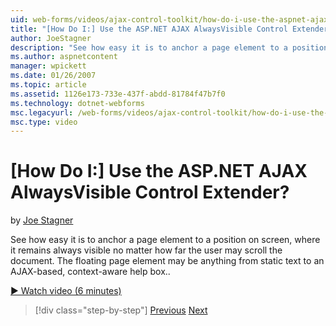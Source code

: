 ```yaml
---
uid: web-forms/videos/ajax-control-toolkit/how-do-i-use-the-aspnet-ajax-alwaysvisible-control-extender
title: "[How Do I:] Use the ASP.NET AJAX AlwaysVisible Control Extender? | Microsoft Docs"
author: JoeStagner
description: "See how easy it is to anchor a page element to a position on screen, where it remains always visible no matter how far the user may scroll the document. The..."
ms.author: aspnetcontent
manager: wpickett
ms.date: 01/26/2007
ms.topic: article
ms.assetid: 1126e173-733e-437f-abdd-81784f47b7f0
ms.technology: dotnet-webforms
msc.legacyurl: /web-forms/videos/ajax-control-toolkit/how-do-i-use-the-aspnet-ajax-alwaysvisible-control-extender
msc.type: video
---
```

[How Do I:] Use the ASP.NET AJAX AlwaysVisible Control Extender?
====================
by [Joe Stagner](https://github.com/JoeStagner)

See how easy it is to anchor a page element to a position on screen, where it remains always visible no matter how far the user may scroll the document. The floating page element may be anything from static text to an AJAX-based, context-aware help box..

[&#9654; Watch video (6 minutes)](https://channel9.msdn.com/Blogs/ASP-NET-Site-Videos/how-do-i-use-the-aspnet-ajax-alwaysvisible-control-extender)

> [!div class="step-by-step"]
> [Previous](how-do-i-use-the-aspnet-ajax-modalpopup-extender-control.md)
> [Next](how-do-i-use-the-aspnet-ajax-accordion-control.md)
